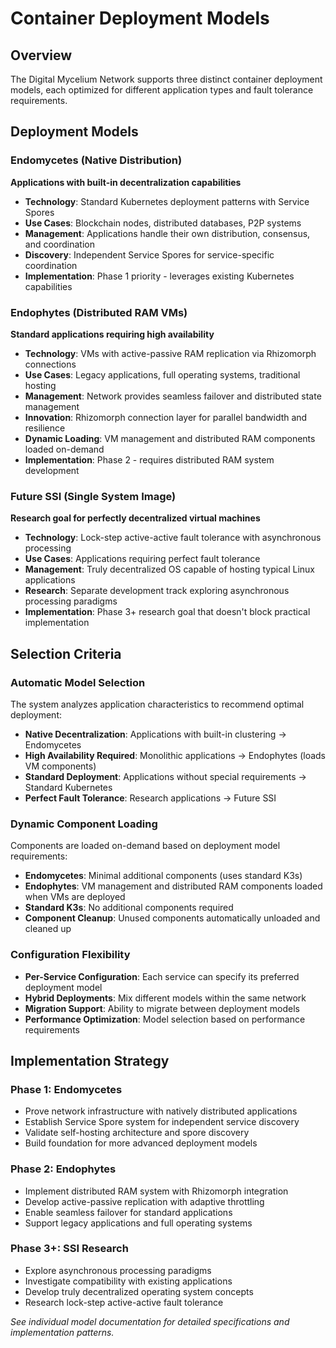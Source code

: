 # Container Deployment Models

## Overview

The Digital Mycelium Network supports three distinct container deployment models, each optimized for different application types and fault tolerance requirements.

## Deployment Models

### Endomycetes (Native Distribution)
**Applications with built-in decentralization capabilities**

- **Technology**: Standard Kubernetes deployment patterns with Service Spores
- **Use Cases**: Blockchain nodes, distributed databases, P2P systems
- **Management**: Applications handle their own distribution, consensus, and coordination
- **Discovery**: Independent Service Spores for service-specific coordination
- **Implementation**: Phase 1 priority - leverages existing Kubernetes capabilities

### Endophytes (Distributed RAM VMs)
**Standard applications requiring high availability**

- **Technology**: VMs with active-passive RAM replication via Rhizomorph connections
- **Use Cases**: Legacy applications, full operating systems, traditional hosting
- **Management**: Network provides seamless failover and distributed state management
- **Innovation**: Rhizomorph connection layer for parallel bandwidth and resilience
- **Dynamic Loading**: VM management and distributed RAM components loaded on-demand
- **Implementation**: Phase 2 - requires distributed RAM system development

### Future SSI (Single System Image)
**Research goal for perfectly decentralized virtual machines**

- **Technology**: Lock-step active-active fault tolerance with asynchronous processing
- **Use Cases**: Applications requiring perfect fault tolerance
- **Management**: Truly decentralized OS capable of hosting typical Linux applications
- **Research**: Separate development track exploring asynchronous processing paradigms
- **Implementation**: Phase 3+ research goal that doesn't block practical implementation

## Selection Criteria

### Automatic Model Selection
The system analyzes application characteristics to recommend optimal deployment:

- **Native Decentralization**: Applications with built-in clustering → Endomycetes
- **High Availability Required**: Monolithic applications → Endophytes (loads VM components)
- **Standard Deployment**: Applications without special requirements → Standard Kubernetes
- **Perfect Fault Tolerance**: Research applications → Future SSI

### Dynamic Component Loading
Components are loaded on-demand based on deployment model requirements:

- **Endomycetes**: Minimal additional components (uses standard K3s)
- **Endophytes**: VM management and distributed RAM components loaded when VMs are deployed
- **Standard K3s**: No additional components required
- **Component Cleanup**: Unused components automatically unloaded and cleaned up

### Configuration Flexibility
- **Per-Service Configuration**: Each service can specify its preferred deployment model
- **Hybrid Deployments**: Mix different models within the same network
- **Migration Support**: Ability to migrate between deployment models
- **Performance Optimization**: Model selection based on performance requirements

## Implementation Strategy

### Phase 1: Endomycetes
- Prove network infrastructure with natively distributed applications
- Establish Service Spore system for independent service discovery
- Validate self-hosting architecture and spore discovery
- Build foundation for more advanced deployment models

### Phase 2: Endophytes
- Implement distributed RAM system with Rhizomorph integration
- Develop active-passive replication with adaptive throttling
- Enable seamless failover for standard applications
- Support legacy applications and full operating systems

### Phase 3+: SSI Research
- Explore asynchronous processing paradigms
- Investigate compatibility with existing applications
- Develop truly decentralized operating system concepts
- Research lock-step active-active fault tolerance

*See individual model documentation for detailed specifications and implementation patterns.*
